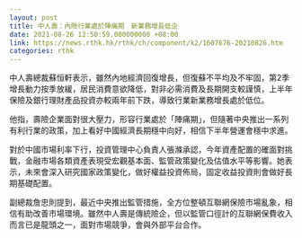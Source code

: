 ```yaml
---
layout: post
title: 中人壽：內險行業處於陣痛期　新業務增長低企
date: 2021-08-26 12:50:59.000000000 +08:00
link: https://news.rthk.hk/rthk/ch/component/k2/1607676-20210826.htm
categories: rthk
---
```


中人壽總裁蘇恒軒表示，雖然內地經濟回復增長，但復蘇不平均及不牢固，第2季增長動力按季放緩，居民消費意欲降低，對非必需消費及長期開支較謹慎，上半年保險及銀行理財產品投資亦較兩年前下跌，導致行業新業務增長處於低位。

他指，壽險企業面對很大壓力，形容行業處於「陣痛期」，但隨著中央推出一系列有利行業的政策，加上看好中國經濟長期穩中向好，相信下半年營運會穩中求進。

對於中國市場利率下行，投資管理中心負責人張滌承認，今年資產配置的確面對挑戰，金融市場各類資產表現受宏觀基本面、監管政策變化及估值水平等影響。她表示，未來會深入研究國家政策變化，做好權益投資佈局，固定收益投資則會做好長期基礎配置。

副總裁詹忠則提到，最近中央推出監管措施，全方位整頓互聯網保險市場亂象，相信有助改善市場環境。雖然中人壽是傳統險企，但以監管口徑計的互聯網保費收入而言已是龍頭之一，面對市場競爭，會與外部平台合作。

